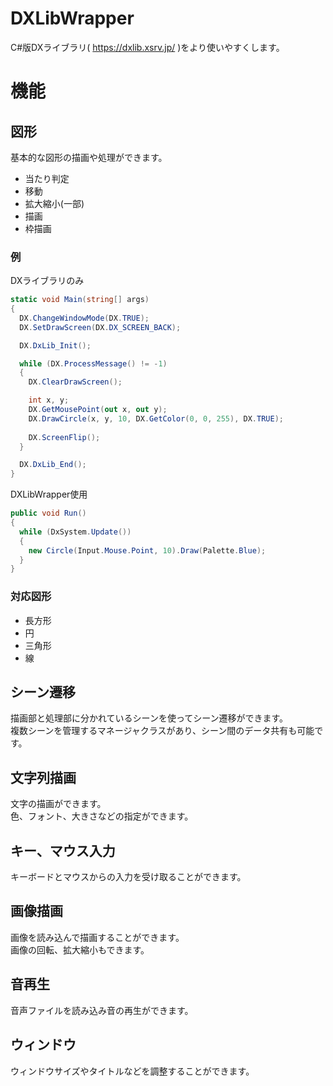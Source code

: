 # DXLibWrapper
C#版DXライブラリ( https://dxlib.xsrv.jp/ )をより使いやすくします。

# 機能
## 図形
基本的な図形の描画や処理ができます。
+ 当たり判定
+ 移動
+ 拡大縮小(一部)
+ 描画
+ 枠描画

### 例
DXライブラリのみ
```csharp
static void Main(string[] args)
{
  DX.ChangeWindowMode(DX.TRUE);
  DX.SetDrawScreen(DX.DX_SCREEN_BACK);

  DX.DxLib_Init();

  while (DX.ProcessMessage() != -1)
  {
    DX.ClearDrawScreen();

    int x, y;
    DX.GetMousePoint(out x, out y);
    DX.DrawCircle(x, y, 10, DX.GetColor(0, 0, 255), DX.TRUE);
                
    DX.ScreenFlip();
  }

  DX.DxLib_End();
}
```

DXLibWrapper使用
```csharp
public void Run()
{
  while (DxSystem.Update())
  {
    new Circle(Input.Mouse.Point, 10).Draw(Palette.Blue);
  }
}
```

### 対応図形
  - 長方形
  - 円
  - 三角形
  - 線

## シーン遷移
描画部と処理部に分かれているシーンを使ってシーン遷移ができます。  
複数シーンを管理するマネージャクラスがあり、シーン間のデータ共有も可能です。

## 文字列描画
文字の描画ができます。  
色、フォント、大きさなどの指定ができます。

## キー、マウス入力
キーボードとマウスからの入力を受け取ることができます。  

## 画像描画
画像を読み込んで描画することができます。  
画像の回転、拡大縮小もできます。

## 音再生
音声ファイルを読み込み音の再生ができます。

## ウィンドウ
ウィンドウサイズやタイトルなどを調整することができます。